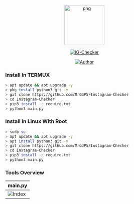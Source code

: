 <p align="center">
<img src="https://avatars.githubusercontent.com/u/57594747?s=400&u=da1eec8bf84a62a2ca11230d358dfac0bb000bcd&v=4" alt="png" width="128" height="128"/>
</p>
<p align="center">
<a href="#"><img title="IG-Checker" src="https://img.shields.io/badge/IG Checker-green?colorA=%23ff0000&colorB=%23017e40&style=for-the-badge"></a>
</p>
<p align="center">
<a href="https://github.com/MrG3P5"><img title="Author" src="https://img.shields.io/badge/Author-X MrG3P5-red.svg?style=for-the-badge&logo=github"></a>
</p>

### Install In TERMUX

```bash
> apt update && apt upgrade -y
> pkg install python3 git -y
> git clone https://github.com/MrG3P5/Instagram-Checker
> cd Instagram-Checker
> pip3 install -r require.txt
> python3 main.py
```

### Install In Linux With Root

```bash
> sudo su
> apt update && apt upgrade -y
> apt install python3 git -y
> git clone https://github.com/MrG3P5/Instagram-Checker
> cd Instagram-Checker
> pip3 install -r require.txt
> python3 main.py
```

### Tools Overview
|    main.py    |
| ------------- |
|![Index](https://l.top4top.io/p_21521unpt1.jpeg)|
